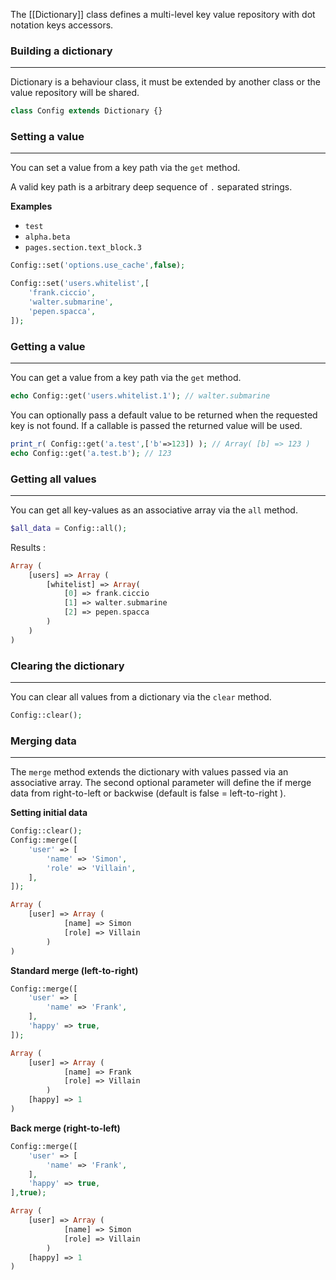 
The [[Dictionary]] class defines a multi-level key value repository with dot notation keys accessors.


### Building a dictionary
---

Dictionary is a behaviour class, it must be extended by another class or the value repository will be shared.

```php
class Config extends Dictionary {}
```

### Setting a value
---

You can set a value from a key path via the `get` method.

A valid key path is a arbitrary deep sequence of `.` separated strings.

**Examples**

- `test`
- `alpha.beta`
- `pages.section.text_block.3`


```php
Config::set('options.use_cache',false);

Config::set('users.whitelist',[
	'frank.ciccio',
	'walter.submarine',
	'pepen.spacca',
]);
```

### Getting a value
---

You can get a value from a key path via the `get` method.

```php
echo Config::get('users.whitelist.1'); // walter.submarine
```
You can optionally pass a default value to be returned when the requested key is not found. If a callable is passed the returned value will be used.

```php
print_r( Config::get('a.test',['b'=>123]) ); // Array( [b] => 123 )
echo Config::get('a.test.b'); // 123
```

### Getting all values
---

You can get all key-values as an associative array via the `all` method.

```php
$all_data = Config::all();
```

Results :

```php
Array (
    [users] => Array (
        [whitelist] => Array(
            [0] => frank.ciccio
            [1] => walter.submarine
            [2] => pepen.spacca
        )
    )
)
```
### Clearing the dictionary
---

You can clear all values from a dictionary via the `clear` method.

```php
Config::clear();
```

### Merging data
---
The `merge` method extends the dictionary with values passed via an associative array. The second optional parameter will define the if merge data from right-to-left or backwise (default is false = left-to-right ).

**Setting initial data**

```php
Config::clear();
Config::merge([
    'user' => [
        'name' => 'Simon',
        'role' => 'Villain',
    ],
]);
```


```php
Array (
    [user] => Array (
            [name] => Simon
            [role] => Villain
        )
)
```

**Standard merge (left-to-right)**

```php
Config::merge([
    'user' => [
        'name' => 'Frank',
    ],
    'happy' => true,
]);
```


```php
Array (
    [user] => Array (
            [name] => Frank
            [role] => Villain
        )
    [happy] => 1
)
```
**Back merge (right-to-left)**

```php
Config::merge([
    'user' => [
        'name' => 'Frank',
    ],
    'happy' => true,
],true);
```


```php
Array (
    [user] => Array (
            [name] => Simon
            [role] => Villain
        )
    [happy] => 1
)
```